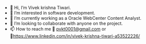 
- 👋 Hi, I’m Vivek krishna Tiwari.
- 👀 I’m interested in software development.
- 🌱 I’m currently working as a Oracle WebCenter Content Analyst.
- 💞️ I’m looking to collaborate with anyone on the project. 
- 📫 How to reach me 📧 pvkt0001@gmail.com or 🔗https://www.linkedin.com/in/vivek-krishna-tiwari-a53522226/

<!---
vivekTiwari-1234/vivekTiwari-1234 is a ✨ special ✨ repository because its `README.md` (this file) appears on your GitHub profile.
You can click the Preview link to take a look at your changes.
--->
